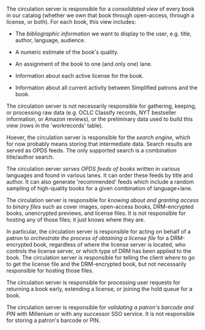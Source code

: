 The circulation server is responsible for a _consolidated view_ of every
book in our catalog (whether we own that book through open-access,
through a license, or both). For each book, this view includes:

* The _bibliographic information_ we want to display to the user,
  e.g. title, author, language, audience.

* A numeric estimate of the book's quality.

* An assignment of the book to one (and only one) lane.

* Information about each active license for the book.

* Information about all current activity between Simplified patrons
  and the book.

The circulation server is not necessarily responsible for gathering,
keeping, or processing raw data (e.g. OCLC Classify records, NYT bestseller information, or
Amazon reviews), or the preliminary data used to build this view (rows in the 'workrecords' table).

Hoever, the circulation server is responsible for the _search engine_,
which for now probably means storing that intermediate data. Search results are
served as OPDS feeds. The only supported search is a combination
title/author search.

The circulation server _serves OPDS feeds of books_ written in various
languages and found in various lanes. It can order these feeds by
title and author. It can also generate 'recommended' feeds which
include a random sampling of high-quality books for a given
combination of language+lane.

The circulation server is responsible for _knowing about and granting
access to binary files_ such as cover images, open-access books,
DRM-encrypted books, unencrypted previews, and license files. It is
not responsible for hosting any of those files; it just knows where
they are.

In particular, the circulation server is responsible for acting on behalf
of a patron to _orchestrate the process of obtaining a license file_
for a DRM-encrypted book, regardless of where the license server is
located, who controls the license server, or which type of DRM has
been applied to the book. The circulation server is responsible for
telling the client where to go to get the license file and the
DRM-encrypted book, but not necessarily responsible for hosting those
files.

The circulation server is responsible for processing user requests for
returning a book early, extending a license, or joining the hold queue
for a book.

The circulation server is responsible for _validating a patron's barcode
and PIN_ with Millenium or with any successor SSO service. It is not
responsible for storing a patron's barcode or PIN.